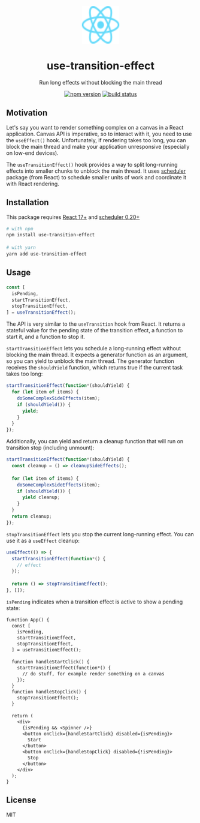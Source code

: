 <div align="center">

<img width="100" height="100" src="media/react-logo.svg" alt="React logo">

<h1>use-transition-effect</h1>
<p>Run long effects without blocking the main thread</p>

[![npm version](https://img.shields.io/npm/v/use-transition-effect.svg)](https://www.npmjs.com/package/use-transition-effect)
[![build status](https://github.com/piotr-oles/use-transition-effect/workflows/CI/badge.svg?branch=main&event=push)](https://github.com/piotr-oles/use-transition-effect/actions?query=branch%3Amain+event%3Apush)

</div>

## Motivation

Let's say you want to render something complex on a canvas in a React application.
Canvas API is imperative, so to interact with it, you need to use the `useEffect()` hook.
Unfortunately, if rendering takes too long, you can block the main thread and make your
application unresponsive (especially on low-end devices).

The `useTransitionEffect()` hook provides a way to split long-running effects into smaller chunks
to unblock the main thread. It uses [scheduler](https://www.npmjs.com/package/scheduler) package (from React)
to schedule smaller units of work and coordinate it with React rendering.

## Installation

This package requires [React 17+](https://www.npmjs.com/package/react) and [scheduler 0.20+](https://www.npmjs.com/package/scheduler)

```sh
# with npm
npm install use-transition-effect

# with yarn
yarn add use-transition-effect
```

## Usage

```typescript
const [
  isPending,
  startTransitionEffect,
  stopTransitionEffect,
] = useTransitionEffect();
```

The API is very similar to the `useTransition` hook from React.
It returns a stateful value for the pending state of the transition effect, a function to start it, and a function to stop it.

`startTransitionEffect` lets you schedule a long-running effect without blocking the main thread. It expects a generator
function as an argument, so you can yield to unblock the main thread. The generator function receives the `shouldYield` function,
which returns true if the current task takes too long:

```typescript
startTransitionEffect(function*(shouldYield) {
  for (let item of items) {
    doSomeComplexSideEffects(item);
    if (shouldYield()) {
      yield;
    }
  }
});
```

Additionally, you can yield and return a cleanup function that will run on transition stop (including unmount):
```typescript
startTransitionEffect(function*(shouldYield) {
  const cleanup = () => cleanupSideEffects();

  for (let item of items) {
    doSomeComplexSideEffects(item);
    if (shouldYield()) {
      yield cleanup;
    }
  }
  return cleanup;
});
```

`stopTransitionEffect` lets you stop the current long-running effect. You can use it as a `useEffect` cleanup:

```typescript
useEffect(() => {
  startTransitionEffect(function*() {
    // effect
  });

  return () => stopTransitionEffect();
}, []);
```

`isPending` indicates when a transition effect is active to show a pending state:

```tsx
function App() {
  const [
    isPending,
    startTransitionEffect,
    stopTransitionEffect,
  ] = useTransitionEffect();

  function handleStartClick() {
    startTransitionEffect(function*() {
      // do stuff, for example render something on a canvas
    });
  }
  function handleStopClick() {
    stopTransitionEffect();
  }

  return (
    <div>
      {isPending && <Spinner />}
      <button onClick={handleStartClick} disabled={isPending}>
        Start
      </button>
      <button onClick={handleStopClick} disabled={!isPending}>
        Stop
      </button>
    </div>
  );
}
```

## License

MIT
